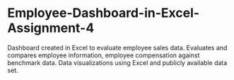# Employee-Dashboard-in-Excel-Assignment-4
Dashboard created in Excel to evaluate employee sales data.  Evaluates and compares employee information, employee compensation against benchmark data.  Data visualizations using Excel and publicly available data set.
